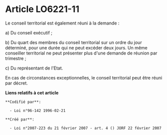 # Article LO6221-11

Le conseil territorial est également réuni à la demande :

a) Du conseil exécutif ;

b) Du quart des membres du conseil territorial sur un ordre du jour déterminé, pour une durée qui ne peut excéder deux jours.
Un même conseiller territorial ne peut présenter plus d'une demande de réunion par trimestre ;

c) Du représentant de l'Etat.

En cas de circonstances exceptionnelles, le conseil territorial peut être réuni par décret.

**Liens relatifs à cet article**

	**Codifié par**:

	  - Loi n°96-142 1996-02-21

	**Créé par**:

	  - Loi n°2007-223 du 21 février 2007 - art. 4 () JORF 22 février 2007
